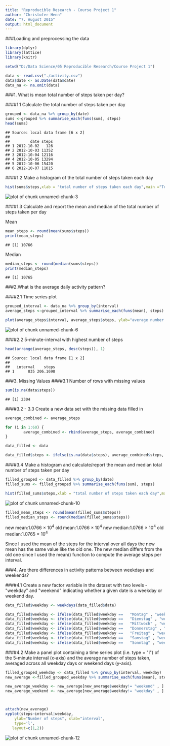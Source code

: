 ```yaml
---
title: "Reproducible Research - Course Project 1"
author: "Christofer Henn"
date: "7. August 2015"
output: html_document
---
```




###Loading and preprocessing the data

```r
library(dplyr)
library(lattice) 
library(knitr)

setwd("D:/Data Science/05 Reproducible Research/Course Project 1")

data <- read.csv("./activity.csv")
data$date <- as.Date(data$date)
data_na <- na.omit(data)
```

###1. What is mean total number of steps taken per day?



####1.1 Calculate the total number of steps taken per day


```r
grouped <- data_na %>% group_by(date)
sums <-grouped %>% summarise_each(funs(sum), steps)
head(sums)
```

```
## Source: local data frame [6 x 2]
## 
##         date steps
## 1 2012-10-02   126
## 2 2012-10-03 11352
## 3 2012-10-04 12116
## 4 2012-10-05 13294
## 5 2012-10-06 15420
## 6 2012-10-07 11015
```
####1.2 Make a histogram of the total number of steps taken each day


```r
hist(sums$steps,xlab = "total number of steps taken each day",main ="Total Steps Per Day", col = "red")
```

![plot of chunk unnamed-chunk-3](figure/unnamed-chunk-3-1.png) 

####1.3 Calculate and report the mean and median of the total number of steps taken per day

Mean

```r
mean_steps <- round(mean(sums$steps))
print(mean_steps)
```

```
## [1] 10766
```
Median

```r
median_steps <- round(median(sums$steps))
print(median_steps)
```

```
## [1] 10765
```


###2.What is the average daily activity pattern?

####2.1 Time series plot 

```r
grouped_interval <- data_na %>% group_by(interval)
average_steps <-grouped_interval %>% summarise_each(funs(mean), steps)

plot(average_steps$interval, average_steps$steps, ylab="average number of steps", xlab="5 minute interval", type = "l", main = "Time Series Plot") 
```

![plot of chunk unnamed-chunk-6](figure/unnamed-chunk-6-1.png) 

####2.2 5-minute-interval with highest number of steps


```r
head(arrange(average_steps, desc(steps)), 1)
```

```
## Source: local data frame [1 x 2]
## 
##   interval    steps
## 1      835 206.1698
```

###3. Missing Values
####3.1 Number of rows with missing values

```r
sum(is.na(data$steps))
```

```
## [1] 2304
```

####3.2 - 3.3 Create a new data set with the missing data filled in

```r
average_combined <- average_steps

for (i in 1:60) {
        average_combined <- rbind(average_steps, average_combined)
}

data_filled <- data

data_filled$steps <- ifelse(is.na(data$steps), average_combined$steps, data_filled$steps)
```

####3.4 Make a histogram and calculate/report the mean and median total number of steps taken per day

```r
filled_grouped <- data_filled %>% group_by(date)
filled_sums <- filled_grouped %>% summarise_each(funs(sum), steps)

hist(filled_sums$steps,xlab = "total number of steps taken each day",main ="Total Steps Per Day", col = "red")
```

![plot of chunk unnamed-chunk-10](figure/unnamed-chunk-10-1.png) 

```r
filled_mean_steps <- round(mean(filled_sums$steps))
filled_median_steps <- round(median(filled_sums$steps))
```
new mean:1.0766 &times; 10<sup>4</sup>
old mean:1.0766 &times; 10<sup>4</sup>
new median:1.0766 &times; 10<sup>4</sup>
old median:1.0765 &times; 10<sup>4</sup>

Since I used the mean of the steps for the interval over all days the new mean has the same value like the old one. The new median differs from the old one since I used the mean() function to compute the average steps per interval.


###4. Are there differences in activity patterns between weekdays and weekends? 

####4.1 Create a new factor variable in the dataset with two levels - "weekday" and "weekend" indicating whether a given date is a weekday or weekend day.



```r
data_filled$weekday <- weekdays(data_filled$date)

data_filled$weekday <- ifelse(data_filled$weekday ==   "Montag" , "weekday" , data_filled$weekday)
data_filled$weekday <- ifelse(data_filled$weekday ==   "Dienstag" , "weekday" , data_filled$weekday)
data_filled$weekday <- ifelse(data_filled$weekday ==   "Mittwoch" , "weekday" , data_filled$weekday)
data_filled$weekday <- ifelse(data_filled$weekday ==   "Donnerstag" , "weekday" , data_filled$weekday)
data_filled$weekday <- ifelse(data_filled$weekday ==   "Freitag" , "weekday" , data_filled$weekday)
data_filled$weekday <- ifelse(data_filled$weekday ==   "Samstag" , "weekend" , data_filled$weekday)
data_filled$weekday <- ifelse(data_filled$weekday ==   "Sonntag" , "weekend" , data_filled$weekday)
```
####4.2 Make a panel plot containing a time series plot (i.e. type = "l") of the 5-minute interval (x-axis) and the average number of steps taken, averaged across all weekday days or weekend days (y-axis).


```r
filled_grouped_weekday <- data_filled %>% group_by(interval, weekday)
new_average <-filled_grouped_weekday %>% summarise_each(funs(mean), steps)

new_average_weekday <- new_average[new_average$weekday!= "weekend" , ]
new_average_weekend <- new_average[new_average$weekday!= "weekday" , ]



attach(new_average)
xyplot(steps~interval|weekday,
  	ylab="Number of steps", xlab="interval", 
    type='l',
   layout=c(1,2))
```

![plot of chunk unnamed-chunk-12](figure/unnamed-chunk-12-1.png) 
